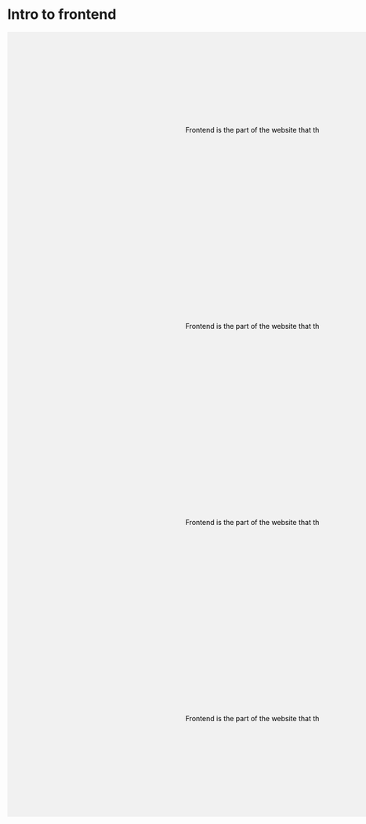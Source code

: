 <!DOCTYPE html>
<html lang="en">
<head>
    <meta charset="UTF-8">
    <meta http-equiv="X-UA-Compatible" content="IE=edge">
    <meta name="viewport" content="width=device-width, initial-scale=1.0">
    <title>Intro to frontend</title>
</head>
<body>
    <div class="front-wrap">
        <div class="front-header">
            <h1>Intro to frontend</h1>
        </div>
        <div class="front-content">
            <!--  -->
            <div class="dropdown-questions">
                <div onclick="opencq1()" id="cq1" class="cq1">
                    <h2 id="cq-h1">ex1</h2>
                    <p>Frontend is the part of the website that th</p>
                </div>
                <div onclick="opencq2()" id="cq2" class="cq2">
                    <h2 id="cq-h2">What is frontend?</h2>
                    <p>Frontend is the part of the website that th</p>
                </div>
                <div onclick="opencq3()" id="cq3" class="cq3">
                    <h2 id="cq-h3">What is frontend?</h2>
                    <p>Frontend is the part of the website that th</p>
                </div>
                <div onclick="opencq4()" id="cq4" class="cq4">
                    <h2 id="cq-h4">What is frontend?</h2>
                    <p>Frontend is the part of the website that th</p>
                </div>
            </div>
        </div>
            <!--  -->
    </div>
</body>
<script>
    cqh1 = document.getElementById("cq-h2");
    cqh2 = document.getElementById("cq-h2");
    cqh3 = document.getElementById("cq-h3");
    cqh4 = document.getElementById("cq-h4");
<!--  -->
    function opencq1() {
        cqh1.style.display = "flex";
    }
    function opencq2() {
        cqh2.style.display = "flex";
    }
    function opencq3() {
        cqh3.style.display = "flex";
    }
    function opencq4() {
        cqh4.style.display = "flex";
    }
</script>

<style>
    .cq1, .cq2, .cq3, .cq4 {
        display: flex;
        justify-content: center;
        align-items: center;
        width: 1000px;
        height: 400px;
        background-color: #f1f1f1;
        color: black;
        flex-direction: column;
    }
    .cq1:hover, .cq2:hover, .cq3:hover, .cq4:hover {
        background-color: #ddd;
        cursor: pointer;
    }
    
    h2 {
        display: none;
    }
</style>
</html>